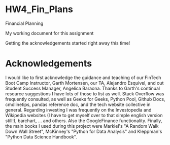 # HW4_Fin_Plans
Financial Planning

My working document for this assignment







Getting the acknowledgements started right away this time!

# Acknowledgements

I would like to first acknowledge the guidance and teaching of our FinTech Boot Camp Instructor, Garth Mortensen, our TA, Alejandro Esquivel, and out Student Success Manager, Angelica Baraona. Thanks to Garth's continual resource suggestions I have lots of those to list as well. Stack Overflow was frequently consulted, as well as Geeks for Geeks, Python Pool, Github Docs, cmdlinetips, pandas reference doc, and the tech website collective in general. Regarding investing I was frequently on the Investopedia and Wikipedia websites (I have to get myself over to that simple english version still!), barchart, ... and others. Also the GoogleFinance functionality. Finally, the main books I used during this project were Markiel's "A Random Walk Down Wall Street", McKinney's "Python for Data Analysis" and Kleppman's "Python Data Science Handbook". 
